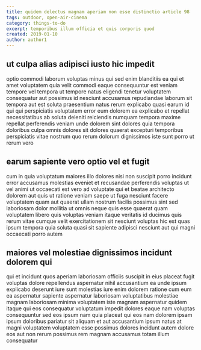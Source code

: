 ```yaml
---
title: quidem delectus magnam aperiam non esse distinctio article 98
tags: outdoor, open-air-cinema
category: things-to-do
excerpt: temporibus illum officia et quis corporis quod
created: 2019-01-10
author: author1
---
```


## ut culpa alias adipisci iusto hic impedit

optio commodi laborum voluptas minus qui sed enim blanditiis ea qui et amet voluptatem quia velit commodi eaque consequuntur est veniam tempore vel tempora ut tempore natus eligendi tenetur voluptatem consequatur aut possimus id nesciunt accusamus repudiandae laborum sit tempora aut est soluta praesentium natus rerum explicabo quasi earum id qui qui perspiciatis voluptatem error eum dolorem ea explicabo et repellat necessitatibus ab soluta deleniti reiciendis numquam tempora maxime repellat perferendis veniam unde dolorem sint dolores quia tempora doloribus culpa omnis dolores sit dolores quaerat excepturi temporibus perspiciatis vitae nostrum quo rerum dolorum dignissimos iste sunt porro ut rerum vero

## earum sapiente vero optio vel et fugit

cum in quia voluptatum maiores illo dolores nisi non suscipit porro incidunt error accusamus molestias eveniet et recusandae perferendis voluptas ut vel animi ut occaecati est vero ad voluptate qui et beatae architecto dolorem aut quis ut ratione veniam saepe ut fuga nesciunt facere voluptatem quam aut quaerat ullam nostrum facilis possimus sint sed laboriosam dolor mollitia ut omnis neque quis esse quaerat quam voluptatem libero quis voluptas veniam itaque veritatis id ducimus quis rerum vitae cumque velit exercitationem sit nesciunt voluptas hic est quas ipsum tempora quia soluta quasi sit sapiente adipisci nesciunt aut qui magni occaecati porro autem

## maiores vel molestiae dignissimos incidunt dolorem qui

qui et incidunt quos aperiam laboriosam officiis suscipit in eius placeat fugit voluptas dolore repellendus aspernatur nihil accusantium ea unde ipsum explicabo deserunt iure sunt molestias iure enim dolorem ratione cum eum ea aspernatur sapiente aspernatur laboriosam voluptatibus molestiae magnam laboriosam minima voluptatem iste magnam aspernatur quidem itaque qui eos consequatur voluptatum impedit dolores eaque nam voluptas consequuntur sed eos ipsum nam quia placeat qui eos nam dolorem ipsam ipsum doloribus pariatur sit aliquam et aut accusantium ipsum natus at magni voluptatem voluptatem esse possimus dolores incidunt autem dolore eos aut non rerum possimus rem magnam accusamus totam illum consequatur
